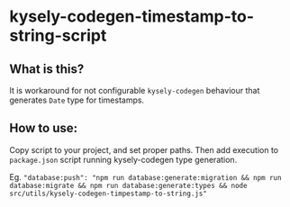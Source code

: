 # kysely-codegen-timestamp-to-string-script

## What is this?
It is workaround for not configurable `kysely-codegen` behaviour that generates `Date` type for timestamps.

## How to use:
Copy script to your project, and set proper paths. Then add execution to `package.json` script running kysely-codegen type generation. 

Eg. `"database:push": "npm run database:generate:migration && npm run database:migrate && npm run database:generate:types && node src/utils/kysely-codegen-timpestamp-to-string.js"`
